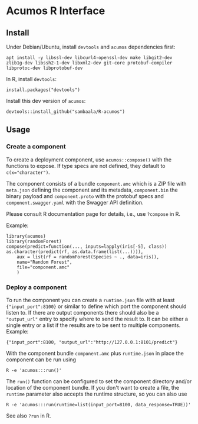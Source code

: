 # Acumos R Interface

## Install

Under Debian/Ubuntu, install `devtools` and `acumos` dependencies first:

    apt install -y libssl-dev libcurl4-openssl-dev make libgit2-dev zlib1g-dev libssh2-1-dev libxml2-dev git-core protobuf-compiler libprotoc-dev libprotobuf-dev
    
In R, install `devtools`:

    install.packages("devtools")

Install this dev version of `acumos`:

    devtools::install_github("sambaala/R-acumos")

## Usage

### Create a component

To create a deployment component, use `acumos::compose()` with the functions to expose. If type specs are not defined, they default to `c(x="character")`.

The component consists of a bundle `component.amc` which is a ZIP file with `meta.json` defining the component and its metadata, `component.bin` the binary payload and `component.proto` with the protobuf specs and `component.swagger.yaml` with the Swagger API 
definition.

Please consult R documentation page for details, i.e., use `?compose` in R.

Example:

    library(acumos)
    library(randomForest)
    compose(predict=function(..., inputs=lapply(iris[-5], class)) as.character(predict(rf, as.data.frame(list(...)))),
        aux = list(rf = randomForest(Species ~ ., data=iris)),
        name="Random Forest",
        file="component.amc"
        )

### Deploy a component

To run the component you can create a `runtime.json` file with at least `{"input_port":8100}` or similar to define which port the component should listen to. If there are output components there should also be a `"output_url"` entry to specify where to send the result to. It can be either a single entry or a list if the results are to be sent to multiple components. Example:

    {"input_port":8100, "output_url":"http://127.0.0.1:8101/predict"}

With the component bundle `component.amc` plus `runtime.json` in place the component can be run using

    R -e 'acumos:::run()'

The `run()` function can be configured to set the component directory and/or location of the component bundle. If you don't want to create a file, the `runtime` parameter also accepts the runtime structure, so you can also use

    R -e 'acumos:::run(runtime=list(input_port=8100, data_response=TRUE))'

See also `?run` in R.